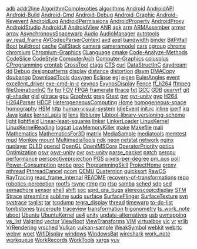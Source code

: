 [adb](adb)     [addr2line](addr2line)     [AlgorithmComplexoties](AlgorithmComplexoties)     [algorithms](algorithms)     [Android](Android)     [AndroidAPI](AndroidAPI)     [Android-Build](Android-Build)     [Android-Cmd](Android-Cmd)     [Android-Debug](Android-Debug)     [Android-Graphic](Android-Graphic)     [Android-Keyevent](Android-Keyevent)     [AndroidLog](AndroidLog)     [AndroidPermissions](AndroidPermissions)     [AndroidProperty](AndroidProperty)     [AndroidProxy](AndroidProxy)     [AndroidStudio](AndroidStudio)     [AndroidUI](AndroidUI)     [AndroidView](AndroidView)     [ANR](ANR)     [apk](apk)     [arm](arm)     [ARMAssember](ARMAssember)     [armvr](armvr)     [array](array)     [AsynchronousSpacewarp](AsynchronousSpacewarp)     [Audio](Audio)     [AudioManager](AudioManager)     [autotools](autotools)     [av_read_frame](av_read_frame)     [AVCodecParserContext](AVCodecParserContext)     [avd](avd)     [axel](axel)     [bandwidth](bandwidth)     [binder](binder)     [BitPitfall](BitPitfall)     [Boot](Boot)     [buildroot](buildroot)     [cache](cache)     [CallStack](CallStack)     [camera](camera)     [cameramodel](cameramodel)     [cars](cars)     [cgroup](cgroup)     [chrome](chrome)     [chromium](chromium)     [Chromium-Graphics](Chromium-Graphics)     [CLanguage](CLanguage)     [cmake](cmake)     [Code-Analyze-Methods](Code-Analyze-Methods)     [CodeSlice](CodeSlice)     [CodeStyle](CodeStyle)     [ComputerArch](ComputerArch)     [Computer-Graphics](Computer-Graphics)     [cplusplus](cplusplus)     [CProgramming](CProgramming)     [crontab](crontab)     [CrossTool](CrossTool)     [ctags](ctags)     [CTS](CTS)     [curl](curl)     [DataStructInC](DataStructInC)     [daydream](daydream)     [dd](dd)     [Debug](Debug)     [designpatterns](designpatterns)     [display](display)     [distance](distance)     [distortion](distortion)     [dlsym](dlsym)     [DMACopy](DMACopy)     [doubango](doubango)     [DownloadTools](DownloadTools)     [doxygen](doxygen)     [Eclipse](Eclipse)     [egl](egl)     [eigen](eigen)     [EulerAngles](EulerAngles)     [event](event)     [excellent_driver](excellent_driver)     [exe-cmd-in-c](exe-cmd-in-c)     [exynos](exynos)     [ExynosDisplay](ExynosDisplay)     [Fence](Fence)     [ff_h264](ff_h264)     [ffmpeg](ffmpeg)     [fileOperationInC](fileOperationInC)     [flv](flv)     [for](for)     [FOV](FOV)     [FPGA](FPGA)     [framerate](framerate)     [ftrace](ftrace)     [fxt](fxt)     [GCC](GCC)     [GDB](GDB)     [gearvrf](gearvrf)     [git](git)     [gl-shader](gl-shader)     [glsl](glsl)     [gltrace](gltrace)     [gpu](gpu)     [Graphviz](Graphviz)     [grep](grep)     [Gtest](Gtest)     [gvr](gvr)     [gvr-unity](gvr-unity)     [gyp](gyp)     [H264](H264)     [H264Parser](H264Parser)     [HDCP](HDCP)     [HeterogeneousComputing](HeterogeneousComputing)     [Home](Home)     [homogeneous-space](homogeneous-space)     [homography](homography)     [HSM](HSM)     [http](http)     [human-visual-system](human-visual-system)     [IdleEvent](IdleEvent)     [init.rc](init.rc)     [inline](inline)     [iperf](iperf)     [irq](irq)     [Java](Java)     [katex](katex)     [kernel_apis](kernel_apis)     [ld](ld)     [lens](lens)     [libbluray](libbluray)     [Libtool-library-versioning-scheme](Libtool-library-versioning-scheme)     [light](light)     [lightfield](lightfield)     [Linear-least-squares](Linear-least-squares)     [linker](linker)     [LinkerLoader](LinkerLoader)     [LinuxKernel](LinuxKernel)     [LinuxKernelReading](LinuxKernelReading)     [logcat](logcat)     [LowMemoryKiller](LowMemoryKiller)     [make](make)     [Makefile](Makefile)     [mali](mali)     [Mathematics](Mathematics)     [MathematicsFor3D](MathematicsFor3D)     [matrix](matrix)     [MediaSample](MediaSample)     [mediatools](mediatools)     [memtest](memtest)     [mgd](mgd)     [Monkey](Monkey)     [mount](mount)     [MultimediaTools](MultimediaTools)     [ndk](ndk)     [neon](neon)     [netstat](netstat)     [network](network)     [nginx](nginx)     [nuplayer](nuplayer)     [OLED](OLED)     [opencl](opencl)     [OpenGL](OpenGL)     [OpenIMSCore](OpenIMSCore)     [OperatorPriority](OperatorPriority)     [optics](optics)     [Optimization](Optimization)     [osvr](osvr)     [osvr-unity](osvr-unity)     [ovr](ovr)     [ovr-unity](ovr-unity)     [parse_packet](parse_packet)     [patch](patch)     [percpu](percpu)     [performance](performance)     [perspectiveprojection](perspectiveprojection)     [PGS](PGS)     [pixels-per-degree](pixels-per-degree)     [pm_qos](pm_qos)     [poll](poll)     [Power-Consumption](Power-Consumption)     [probe](probe)     [proc](proc)     [ProgrammingSkill](ProgrammingSkill)     [ProjectHome](ProjectHome)     [proxy](proxy)     [pthread](pthread)     [PthreadCancel](PthreadCancel)     [qcom](qcom)     [QEMU](QEMU)     [Quaternion](Quaternion)     [quicksort](quicksort)     [RawOS](RawOS)     [RayTracing](RayTracing)     [read_frame_internal](read_frame_internal)     [README](README)     [recovery-of-transformations](recovery-of-transformations)     [repo](repo)     [robotics-perception](robotics-perception)     [rootfs](rootfs)     [rsync](rsync)     [rtmp](rtmp)     [rtp](rtp)     [rtsp](rtsp)     [samba](samba)     [sched](sched)     [sdp](sdp)     [sed](sed)     [semaphore](semaphore)     [sensor](sensor)     [shell](shell)     [shift](shift)     [soc](soc)     [sprd_gra_bugs](sprd_gra_bugs)     [stereoscopicdisplay](stereoscopicdisplay)     [STM](STM)     [Strace](Strace)     [streamline](streamline)     [sublime](sublime)     [sudo](sudo)     [surface](surface)     [SurfaceFlinger](SurfaceFlinger)     [SurfaceTexture](SurfaceTexture)     [svn](svn)     [systrace](systrace)     [taglist](taglist)     [tar](tar)     [tcpdump](tcpdump)     [tegra_display](tegra_display)     [thread](thread)     [timewarp](timewarp)     [to-do-list](to-do-list)     [tombstones](tombstones)     [traceroute](traceroute)     [traceview](traceview)     [transformation](transformation)     [trigonometry](trigonometry)     [ts_work_note](ts_work_note)     [uboot](uboot)     [Ubuntu](Ubuntu)     [UbuntuKernel](UbuntuKernel)     [ue4](ue4)     [unity](unity)     [update-alternatives](update-alternatives)     [usb](usb)     [uvmapping](uvmapping)     [va_list](va_list)     [Valgrind](Valgrind)     [vector](vector)     [ViewRoot](ViewRoot)     [ViewTransforms](ViewTransforms)     [VIM](VIM)     [virtualbox](virtualbox)     [vlc](vlc)     [vr](vr)     [vrlib](vrlib)     [VrRendering](VrRendering)     [vrsched](vrsched)     [Vulkan](Vulkan)     [vulkan-sample](vulkan-sample)     [WeakSymbol](WeakSymbol)     [webkit](webkit)     [webrtc](webrtc)     [webvr](webvr)     [wget](wget)     [WifiDisplay](WifiDisplay)     [windows](windows)     [WindowsBat](WindowsBat)     [wireshark](wireshark)     [work_note](work_note)     [workqueue](workqueue)     [WorkRecords](WorkRecords)     [WorkTools](WorkTools)     [xargs](xargs)     [yuv](yuv)     